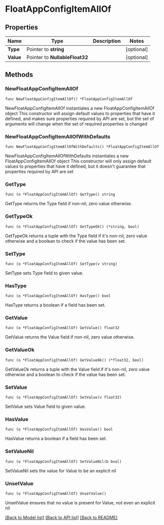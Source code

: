 # FloatAppConfigItemAllOf

## Properties

Name | Type | Description | Notes
------------ | ------------- | ------------- | -------------
**Type** | Pointer to **string** |  | [optional] 
**Value** | Pointer to **NullableFloat32** |  | [optional] 

## Methods

### NewFloatAppConfigItemAllOf

`func NewFloatAppConfigItemAllOf() *FloatAppConfigItemAllOf`

NewFloatAppConfigItemAllOf instantiates a new FloatAppConfigItemAllOf object
This constructor will assign default values to properties that have it defined,
and makes sure properties required by API are set, but the set of arguments
will change when the set of required properties is changed

### NewFloatAppConfigItemAllOfWithDefaults

`func NewFloatAppConfigItemAllOfWithDefaults() *FloatAppConfigItemAllOf`

NewFloatAppConfigItemAllOfWithDefaults instantiates a new FloatAppConfigItemAllOf object
This constructor will only assign default values to properties that have it defined,
but it doesn't guarantee that properties required by API are set

### GetType

`func (o *FloatAppConfigItemAllOf) GetType() string`

GetType returns the Type field if non-nil, zero value otherwise.

### GetTypeOk

`func (o *FloatAppConfigItemAllOf) GetTypeOk() (*string, bool)`

GetTypeOk returns a tuple with the Type field if it's non-nil, zero value otherwise
and a boolean to check if the value has been set.

### SetType

`func (o *FloatAppConfigItemAllOf) SetType(v string)`

SetType sets Type field to given value.

### HasType

`func (o *FloatAppConfigItemAllOf) HasType() bool`

HasType returns a boolean if a field has been set.

### GetValue

`func (o *FloatAppConfigItemAllOf) GetValue() float32`

GetValue returns the Value field if non-nil, zero value otherwise.

### GetValueOk

`func (o *FloatAppConfigItemAllOf) GetValueOk() (*float32, bool)`

GetValueOk returns a tuple with the Value field if it's non-nil, zero value otherwise
and a boolean to check if the value has been set.

### SetValue

`func (o *FloatAppConfigItemAllOf) SetValue(v float32)`

SetValue sets Value field to given value.

### HasValue

`func (o *FloatAppConfigItemAllOf) HasValue() bool`

HasValue returns a boolean if a field has been set.

### SetValueNil

`func (o *FloatAppConfigItemAllOf) SetValueNil(b bool)`

 SetValueNil sets the value for Value to be an explicit nil

### UnsetValue
`func (o *FloatAppConfigItemAllOf) UnsetValue()`

UnsetValue ensures that no value is present for Value, not even an explicit nil

[[Back to Model list]](../README.md#documentation-for-models) [[Back to API list]](../README.md#documentation-for-api-endpoints) [[Back to README]](../README.md)


